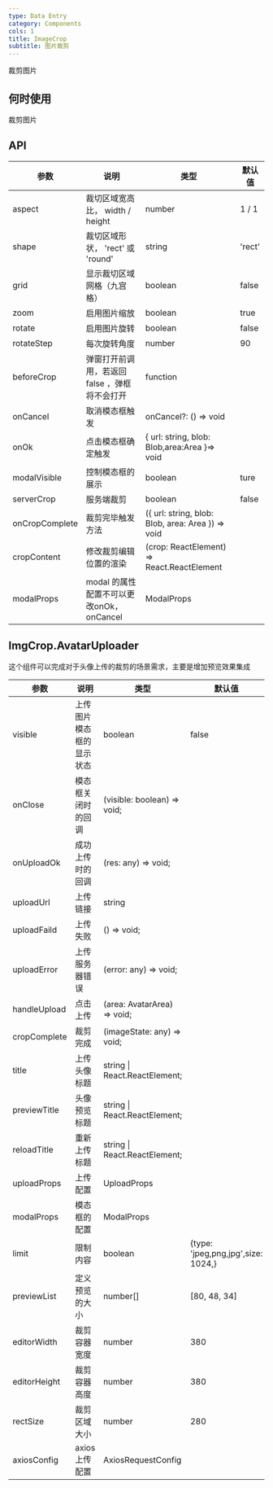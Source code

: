 ```yaml
---
type: Data Entry
category: Components
cols: 1
title: ImageCrop
subtitle: 图片裁剪
---
```


裁剪图片

## 何时使用

裁剪图片

## API

| 参数 | 说明 | 类型 | 默认值 |
| ----------- | -------------------- | ------------ | ---------------------------------------------- |
| aspect      | 裁切区域宽高比， width / height                |  number              |  1 / 1       |
| shape       | 裁切区域形状， 'rect'  或  'round'             |  string              |  'rect'      |
| grid        | 显示裁切区域网格（九宫格）                     |  boolean             |  false       |
| zoom        | 启用图片缩放                                   |  boolean             |  true        |
| rotate      | 启用图片旋转                                   |  boolean             |  false       |
| rotateStep  | 每次旋转角度                                   |  number              | 90           |
| beforeCrop  | 弹窗打开前调用，若返回  false ，弹框将不会打开 |  function            |              |
| onCancel   | 取消模态框触发 |  onCancel?: () => void           |                |
| onOk  | 点击模态框确定触发 |  { url: string, blob: Blob,area:Area }=> void          |                |
| modalVisible   |  控制模态框的展示 |  boolean          |  ture               |
| serverCrop   | 服务端裁剪 |  boolean          |  false            |
| onCropComplete   | 裁剪完毕触发方法 |({ url: string, blob: Blob, area: Area }) => void        |            |
| cropContent   | 修改裁剪编辑位置的渲染 | (crop: ReactElement<EasyCropProps>) => React.ReactElement<any>      |            |
| modalProps   | modal 的属性配置不可以更改onOk，onCancel | ModalProps     |            |

## ImgCrop.AvatarUploader 

这个组件可以完成对于头像上传的裁剪的场景需求，主要是增加预览效果集成

| 参数 | 说明 | 类型 | 默认值 |
| --- | --- | --- | --- |
| visible | 上传图片模态框的显示状态| boolean | false |
| onClose | 模态框关闭时的回调|   (visible: boolean) => void;  |   |
| onUploadOk | 成功上传时的回调|  (res: any) => void;  |   |
| uploadUrl | 上传链接| string |   |
| uploadFaild | 上传失败|  () => void;  |   |
| uploadError | 上传服务器错误| (error: any) => void; |   |
| handleUpload | 点击上传|   (area: AvatarArea) => void;    |   |
| cropComplete | 裁剪完成|  (imageState: any) => void;   |   |
| title | 上传头像标题|  string \| React.ReactElement;   |   |
| previewTitle | 头像预览标题|  string \| React.ReactElement;  |   |
| reloadTitle | 重新上传标题|  string \| React.ReactElement;  |   |
| uploadProps | 上传配置|  UploadProps  |   |
| modalProps | 模态框的配置|  ModalProps  |   |
| limit | 限制内容| boolean |  {type: 'jpeg,png,jpg',size: 1024,}  |
| previewList | 定义预览的大小| number[] | \[80, 48, 34\] |
| editorWidth | 裁剪容器宽度| number | 380 |
| editorHeight | 裁剪容器高度| number | 380 |
| rectSize | 裁剪区域大小| number | 280 |
| axiosConfig | axios 上传配置 | AxiosRequestConfig |   |



